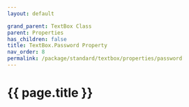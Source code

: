 ```yaml
---
layout: default

grand_parent: TextBox Class
parent: Properties
has_children: false
title: TextBox.Password Property
nav_order: 8
permalink: /package/standard/textbox/properties/password
---
```

# {{ page.title }}
